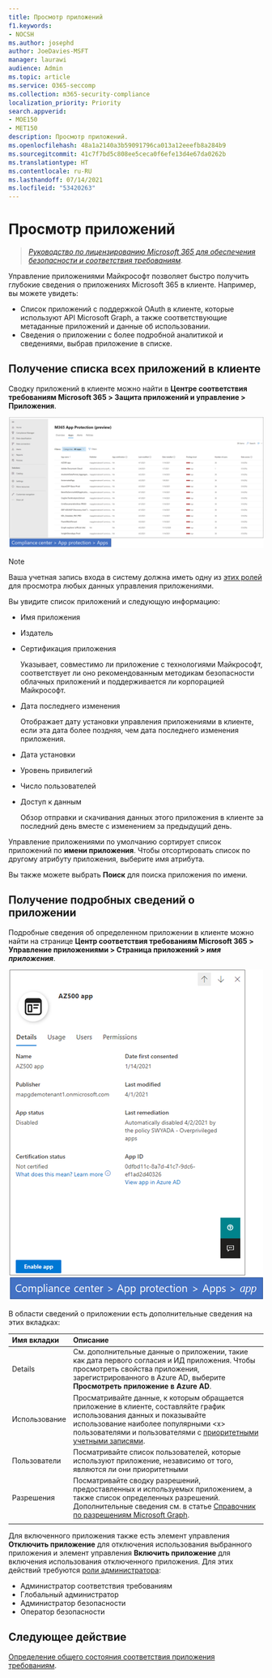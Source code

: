 ```yaml
---
title: Просмотр приложений
f1.keywords:
- NOCSH
ms.author: josephd
author: JoeDavies-MSFT
manager: laurawi
audience: Admin
ms.topic: article
ms.service: O365-seccomp
ms.collection: m365-security-compliance
localization_priority: Priority
search.appverid:
- MOE150
- MET150
description: Просмотр приложений.
ms.openlocfilehash: 48a1a2140a3b59091796ca013a12eeefb8a284b9
ms.sourcegitcommit: 41c7f7bd5c808ee5ceca0f6efe13d4e67da0262b
ms.translationtype: HT
ms.contentlocale: ru-RU
ms.lasthandoff: 07/14/2021
ms.locfileid: "53420263"
---
```

# <a name="view-your-apps"></a>Просмотр приложений

>*[Руководство по лицензированию Microsoft 365 для обеспечения безопасности и соответствия требованиям](https://aka.ms/ComplianceSD).*

Управление приложениями Майкрософт позволяет быстро получить глубокие сведения о приложениях Microsoft 365 в клиенте. Например, вы можете увидеть:

- Список приложений с поддержкой OAuth в клиенте, которые используют API Microsoft Graph, а также соответствующие метаданные приложений и данные об использовании.
- Сведения о приложении с более подробной аналитикой и сведениями, выбрав приложение в списке.

## <a name="getting-a-list-of-all-the-apps-in-your-tenant"></a>Получение списка всех приложений в клиенте

Сводку приложений в клиенте можно найти в **Центре соответствия требованиям Microsoft 365 > Защита приложений и управление > Приложения**.

![Страница сводки приложения MAPG в Центре соответствия требованиям Microsoft 365](..\media\manage-app-protection-governance\mapg-cc-apps.png)

>[!Note]
> Ваша учетная запись входа в систему должна иметь одну из [этих ролей](app-governance-get-started.md#administrator-roles) для просмотра любых данных управления приложениями.
>

Вы увидите список приложений и следующую информацию:

- Имя приложения
- Издатель
- Сертификация приложения

  Указывает, совместимо ли приложение с технологиями Майкрософт, соответствует ли оно рекомендованным методикам безопасности облачных приложений и поддерживается ли корпорацией Майкрософт.

- Дата последнего изменения

  Отображает дату установки управления приложениями в клиенте, если эта дата более поздняя, чем дата последнего изменения приложения.

- Дата установки
- Уровень привилегий
- Число пользователей
- Доступ к данным

  Обзор отправки и скачивания данных этого приложения в клиенте за последний день вместе с изменением за предыдущий день.

Управление приложениями по умолчанию сортирует список приложений по **имени приложения**. Чтобы отсортировать список по другому атрибуту приложения, выберите имя атрибута.

Вы также можете выбрать **Поиск** для поиска приложения по имени.

## <a name="getting-detailed-information-on-an-app"></a>Получение подробных сведений о приложении

Подробные сведения об определенном приложении в клиенте можно найти на странице **Центр соответствия требованиям Microsoft 365 > Управление приложениями > Страница приложений > *имя приложения***.

![Область сведений о приложении для управления приложениями в Центре соответствия требованиям Microsoft 365](..\media\manage-app-protection-governance\mapg-cc-apps-app.png)

В области сведений о приложении есть дополнительные сведения на этих вкладках:

| Имя вкладки | Описание |
|:-------|:-----|
| Details | См. дополнительные данные о приложении, такие как дата первого согласия и ИД приложения. Чтобы просмотреть свойства приложения, зарегистрированного в Azure AD, выберите **Просмотреть приложение в Azure AD**. |
| Использование | Просматривайте данные, к которым обращается приложение в клиенте, составляйте график использования данных и показывайте использование наиболее популярными \<x> пользователями и пользователями с [приоритетными учетными записями](/microsoft-365/admin/setup/priority-accounts). |
| Пользователи | Посматривайте список пользователей, которые используют приложение, независимо от того, являются ли они приоритетными |
| Разрешения | Посматривайте сводку разрешений, предоставленных и используемых приложением, а также список определенных разрешений. Дополнительные сведения см. в статье [Справочник по разрешениям Microsoft Graph](/graph/permissions-reference). |
|||

Для включенного приложения также есть элемент управления **Отключить приложение** для отключения использования выбранного приложения и элемент управления **Включить приложение** для включения использования отключенного приложения. Для этих действий требуются [роли администратора](app-governance-get-started.md#administrator-roles):

- Администратор соответствия требованиям
- Глобальный администратор
- Администратор безопасности
- Оператор безопасности

## <a name="next-step"></a>Следующее действие

[Определение общего состояния соответствия приложения требованиям](app-governance-visibility-insights-compliance-posture.md).
